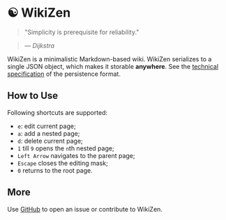 # &#9775; WikiZen

> "Simplicity is prerequisite for reliability."

> — _Dijkstra_

WikiZen is a minimalistic Markdown-based wiki.
WikiZen serializes to a single JSON object, which makes it storable **anywhere**.
See the [technical specification](https://github.com/chmllr/WikiZen/blob/master/SPEC.md) of the persistence format.

## How to Use

Following shortcuts are supported:
- `e`: edit current page;
- `a`: add a nested page;
- `d`: delete current page;
- `1` till `9` opens the `n`th nested page;
- `Left Arrow` navigates to the parent page;
- `Escape` closes the editing mask;
- `0` returns to the root page.

## More

Use [GitHub](https://github.com/chmllr/WikiZen) to open an issue or contribute to WikiZen.
